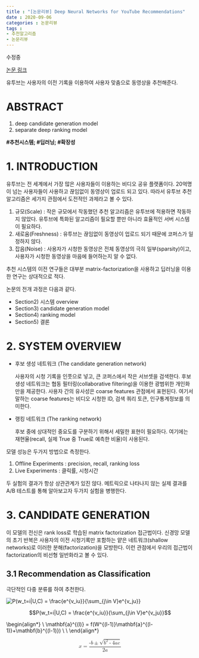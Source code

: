```yaml
---
title : "[논문리뷰] Deep Neural Networks for YouTube Recommendations"
date : 2020-09-06
categories : 논문리뷰
tags :
- 추천알고리즘
- 논문리뷰
---
```

수정중

[논문 링크](https://dl.acm.org/doi/abs/10.1145/2959100.2959190/)

유투브는 사용자의 이전 기록을 이용하여 사용자 맞춤으로 동영상을 추천해준다. 

# ABSTRACT
1. deep candidate generation model
2. separate deep ranking model

**#추천시스템; #딥러닝; #확장성**



# 1. INTRODUCTION

유투브는 전 세계에서 가장 많은 사용자들이 이용하는 비디오 공유 플랫폼이다. 20억명이 넘는 사용자들이 사용하고 끊임없이 동영상이 업로드 되고 있다. 따라서 유투브 추천 알고리즘은 세가지 관점에서 도전적인 과제라고 볼 수 있다.

1. 규모(Scale) : 작은 규모에서 작동했던 추천 알고리즘은 유투브에 적용하면 작동하지 않았다. 유투브에 특화된 알고리즘이 필요할 뿐만 아니라 효율적인 서버 시스템이 필요하다.
2. 새로움(Freshness) : 유투브는 끊임없이 동영상이 업로드 되기 때문에 코퍼스가 일정하지 않다.
3. 잡음(Noise) : 사용자가 시청한 동영상은 전체 동영상의 극히 일부(sparsity)이고, 사용자가 시청한 동영상을 마음에 들어하는지 알 수 없다.

추천 시스템의 이전 연구들은 대부분 matrix-factorization을 사용하고 딥러닝을 이용한 연구는 상대적으로 적다. 

논문의 전개 과정은 다음과 같다.
  - Section2) 시스템 overview
  - Section3) candidate generation model
  - Section4) ranking model
  - Section5) 결론



# 2. SYSTEM OVERVIEW

- 후보 생성 네트워크 (The candidate generation network)

  사용자의 시청 기록을 인풋으로 넣고, 큰 코퍼스에서 작은 서브셋을 검색한다. 후보 생성 네트워크는 협동 필터링(collaborative filtering)을 이용한 광범위한 개인화만을 제공한다. 사용자 간의 유사성은 coarse features 관점에서 표현된다. 여기서 말하는 coarse features는 비디오 시청한 ID, 검색 쿼리 토큰, 인구통계정보를 의미한다.

- 랭킹 네트워크 (The ranking network)
  
  후보 중에 상대적인 중요도를 구분하기 위해서 세밀한 표현이 필요하다. 여기에는 재현율(recall, 실제 True 중 True로 예측한 비율)이 사용된다. 
  
  
모델 성능은 두가지 방법으로 측정한다. 
  1. Offline Experiments : precision, recall, ranking loss
  2. Live Experiments : 클릭률, 시청시간   

두 실험의 결과가 항상 상관관계가 있진 않다. 메트릭으로 나타나지 않는 실제 결과를 A/B 테스트를 통해 알아보고자 두가지 실험을 병행한다.




# 3. CANDIDATE GENERATION

이 모델의 전신은 rank loss로 학습된 matrix factorization 접근법이다. 신경망 모델의 초기 반복은 사용자의 이전 시청기록만 포함하는 얕은 네트워크(shallow networks)로 이러한 분해(factorization)을 모방한다. 이런 관점에서 우리의 접근법이 factorization의 비선형 일반화라고 볼 수 있다.


## 3.1 Recommendation as Classification

극단적인 다중 분류를 하여 추천한다. 

![P(w_t=i|U,C) = \frac{e^{v_iu}}{\sum_{j\in V}e^{v_ju}}](https://latex.codecogs.com/gif.latex?P(w_t=i|U,C)&space;=&space;\frac{e^{v_iu}}{\sum_{j\in&space;V}e^{v_ju}})

$$P(w_t=i|U,C) = \frac{e^{v_iu}}{\sum_{j\in V}e^{v_ju}}$$

\begin{align*}
\\
\mathbf{a}^{(l)} = f(W^{(l-1)}\mathbf{a}^{(l-1)}+\mathbf{b}^{(l-1)})
\\
\\
\end{align*}

<math display="block">
<mrow>
  <mi>x</mi>
  <mo>=</mo>
  <mfrac>
    <mrow>
      <mrow>
        <mo>-</mo>
        <mi>b</mi>
      </mrow>
      <mo>±</mo>
      <msqrt>
        <mrow>
          <msup>
            <mi>b</mi>
            <mn>2</mn>
          </msup>
          <mo>-</mo>
          <mrow>
            <mn>4</mn>
            <mi>a</mi>
            <mi>c</mi>
          </mrow>
        </mrow>
      </msqrt>
    </mrow>
    <mrow>
      <mn>2</mn>
      <mi>a</mi>
    </mrow>
  </mfrac>
</mrow>
</math>
